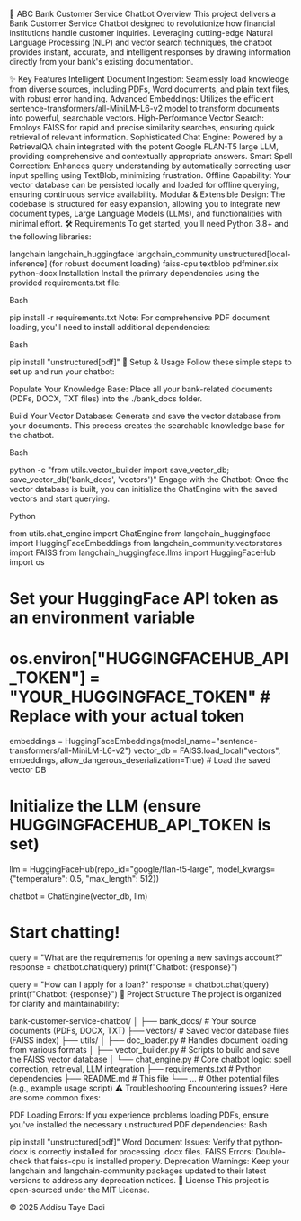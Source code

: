 🏦 ABC Bank Customer Service Chatbot
Overview
This project delivers a Bank Customer Service Chatbot designed to revolutionize how financial institutions handle customer inquiries. Leveraging cutting-edge Natural Language Processing (NLP) and vector search techniques, the chatbot provides instant, accurate, and intelligent responses by drawing information directly from your bank's existing documentation.

✨ Key Features
Intelligent Document Ingestion: Seamlessly load knowledge from diverse sources, including PDFs, Word documents, and plain text files, with robust error handling.
Advanced Embeddings: Utilizes the efficient sentence-transformers/all-MiniLM-L6-v2 model to transform documents into powerful, searchable vectors.
High-Performance Vector Search: Employs FAISS for rapid and precise similarity searches, ensuring quick retrieval of relevant information.
Sophisticated Chat Engine: Powered by a RetrievalQA chain integrated with the potent Google FLAN-T5 large LLM, providing comprehensive and contextually appropriate answers.
Smart Spell Correction: Enhances query understanding by automatically correcting user input spelling using TextBlob, minimizing frustration.
Offline Capability: Your vector database can be persisted locally and loaded for offline querying, ensuring continuous service availability.
Modular & Extensible Design: The codebase is structured for easy expansion, allowing you to integrate new document types, Large Language Models (LLMs), and functionalities with minimal effort.
🛠️ Requirements
To get started, you'll need Python 3.8+ and the following libraries:

langchain
langchain_huggingface
langchain_community
unstructured[local-inference] (for robust document loading)
faiss-cpu
textblob
pdfminer.six
python-docx
Installation
Install the primary dependencies using the provided requirements.txt file:

Bash

pip install -r requirements.txt
Note: For comprehensive PDF document loading, you'll need to install additional dependencies:

Bash

pip install "unstructured[pdf]"
🚀 Setup & Usage
Follow these simple steps to set up and run your chatbot:

Populate Your Knowledge Base: Place all your bank-related documents (PDFs, DOCX, TXT files) into the ./bank_docs folder.

Build Your Vector Database: Generate and save the vector database from your documents. This process creates the searchable knowledge base for the chatbot.

Bash

python -c "from utils.vector_builder import save_vector_db; save_vector_db('bank_docs', 'vectors')"
Engage with the Chatbot: Once the vector database is built, you can initialize the ChatEngine with the saved vectors and start querying.

Python

from utils.chat_engine import ChatEngine
from langchain_huggingface import HuggingFaceEmbeddings
from langchain_community.vectorstores import FAISS
from langchain_huggingface.llms import HuggingFaceHub
import os

# Set your HuggingFace API token as an environment variable
# os.environ["HUGGINGFACEHUB_API_TOKEN"] = "YOUR_HUGGINGFACE_TOKEN" # Replace with your actual token

embeddings = HuggingFaceEmbeddings(model_name="sentence-transformers/all-MiniLM-L6-v2")
vector_db = FAISS.load_local("vectors", embeddings, allow_dangerous_deserialization=True) # Load the saved vector DB

# Initialize the LLM (ensure HUGGINGFACEHUB_API_TOKEN is set)
llm = HuggingFaceHub(repo_id="google/flan-t5-large", model_kwargs={"temperature": 0.5, "max_length": 512})

chatbot = ChatEngine(vector_db, llm)

# Start chatting!
query = "What are the requirements for opening a new savings account?"
response = chatbot.chat(query)
print(f"Chatbot: {response}")

query = "How can I apply for a loan?"
response = chatbot.chat(query)
print(f"Chatbot: {response}")
📂 Project Structure
The project is organized for clarity and maintainability:

bank-customer-service-chatbot/
│
├── bank_docs/              # Your source documents (PDFs, DOCX, TXT)
├── vectors/                # Saved vector database files (FAISS index)
├── utils/
│   ├── doc_loader.py       # Handles document loading from various formats
│   ├── vector_builder.py   # Scripts to build and save the FAISS vector database
│   └── chat_engine.py      # Core chatbot logic: spell correction, retrieval, LLM integration
├── requirements.txt        # Python dependencies
├── README.md               # This file
└── ...                     # Other potential files (e.g., example usage script)
⚠️ Troubleshooting
Encountering issues? Here are some common fixes:

PDF Loading Errors: If you experience problems loading PDFs, ensure you've installed the necessary unstructured PDF dependencies:
Bash

pip install "unstructured[pdf]"
Word Document Issues: Verify that python-docx is correctly installed for processing .docx files.
FAISS Errors: Double-check that faiss-cpu is installed properly.
Deprecation Warnings: Keep your langchain and langchain-community packages updated to their latest versions to address any deprecation notices.
📄 License
This project is open-sourced under the MIT License.

© 2025 Addisu Taye Dadi